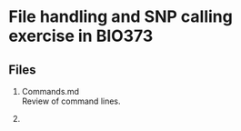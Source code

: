 # File handling and SNP calling exercise in BIO373  

## Files
1. Commands.md  
Review of command lines.  

2. 
